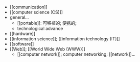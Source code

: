 - [[communication]]
- [[computer science (CS)]]
- general...
    - [[portable]]: 可移植的; 便携的;
    - technological advance
- [[hardware]]
- [[information science]]; [[information technology (IT)]]
- [[software]]
- [[Web]]; [[World Wide Web (WWW)]]
    - [[computer network]]; computer networking; [[network]]...
